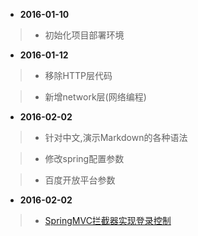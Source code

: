 * **2016-01-10**
 
> + 初始化项目部署环境
  
* **2016-01-12**
 
> + 移除HTTP层代码
  
> + 新增network层(网络编程)
  
* **2016-02-02**
 
> + 针对中文,演示Markdown的各种语法
  
> + 修改spring配置参数

> + 百度开放平台参数

* **2016-02-02**
 
> + [SpringMVC拦截器实现登录控制](https://wuzhuti.cn/2076.html)
 